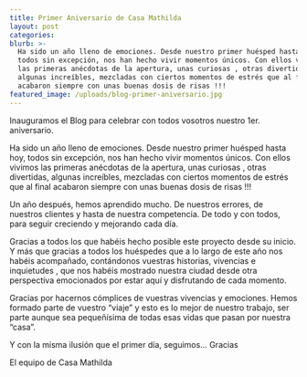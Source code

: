 ```yaml
---
title: Primer Aniversario de Casa Mathilda
layout: post
categories:
blurb: >-
  Ha sido un año lleno de emociones. Desde nuestro primer huésped hasta hoy,
  todos sin excepción, nos han hecho vivir momentos únicos. Con ellos vivimos
  las primeras anécdotas de la apertura, unas curiosas , otras divertidas,
  algunas increíbles, mezcladas con ciertos momentos de estrés que al final
  acabaron siempre con unas buenas dosis de risas !!!
featured_image: /uploads/blog-primer-aniversario.jpg
---
```


Inauguramos el Blog para celebrar con todos vosotros nuestro 1er. aniversario.

Ha sido un año lleno de emociones. Desde nuestro primer huésped hasta hoy, todos sin excepción, nos han hecho vivir momentos únicos. Con ellos vivimos las primeras anécdotas de la apertura, unas curiosas , otras divertidas, algunas increíbles, mezcladas con ciertos momentos de estrés que al final acabaron siempre con unas buenas dosis de risas !!!

Un año después, hemos aprendido mucho. De nuestros errores, de nuestros clientes y hasta de nuestra competencia. De todo y con todos, para seguir creciendo y mejorando cada día.

Gracias a todos los que habéis hecho posible este proyecto desde su inicio. Y más que gracias a todos los huéspedes que a lo largo de este año nos habéis acompañado, contándonos vuestras historias, vivencias e inquietudes , que nos habéis mostrado nuestra ciudad desde otra perspectiva emocionados por estar aquí y disfrutando de cada momento.

Gracias por hacernos cómplices de vuestras vivencias y emociones. Hemos formado parte de vuestro “viaje” y esto es lo mejor de nuestro trabajo, ser parte aunque sea pequeñísima de todas esas vidas que pasan por nuestra “casa”.

Y con la misma ilusión que el primer día, seguimos… Gracias

El equipo de Casa Mathilda
